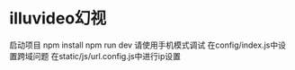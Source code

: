 # illuvideo幻视
启动项目
npm install
npm run dev
请使用手机模式调试
在config/index.js中设置跨域问题
在static/js/url.config.js中进行ip设置
